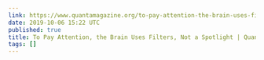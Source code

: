```yaml
---
link: https://www.quantamagazine.org/to-pay-attention-the-brain-uses-filters-not-a-spotlight-20190924/
date: 2019-10-06 15:22 UTC
published: true
title: To Pay Attention, the Brain Uses Filters, Not a Spotlight | Quanta Magazine
tags: []
---
```



